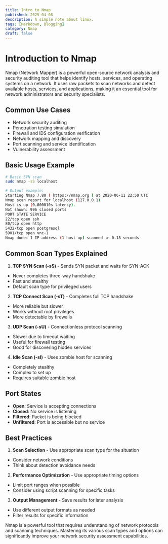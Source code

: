 ```yaml
---
title: Intro to Nmap
published: 2025-04-08
description: A simple note about linux.
tags: [Markdown, Blogging]
category: Nmap
draft: false
---
```

# Introduction to Nmap

Nmap (Network Mapper) is a powerful open-source network analysis and security auditing tool that helps identify hosts, services, and operating systems on a network. It uses raw packets to scan networks and detect available hosts, services, and applications, making it an essential tool for network administrators and security specialists.

## Common Use Cases

- Network security auditing
- Penetration testing simulation
- Firewall and IDS configuration verification
- Network mapping and discovery
- Port scanning and service identification
- Vulnerability assessment

## Basic Usage Example

```bash
# Basic SYN scan
sudo nmap -sS localhost

# Output example:
Starting Nmap 7.80 ( https://nmap.org ) at 2020-06-11 22:50 UTC
Nmap scan report for localhost (127.0.0.1)
Host is up (0.000010s latency).
Not shown: 996 closed ports
PORT STATE SERVICE
22/tcp open ssh
80/tcp open http
5432/tcp open postgresql
5901/tcp open vnc-1
Nmap done: 1 IP address (1 host up) scanned in 0.18 seconds
```

## Common Scan Types Explained

1. **TCP SYN Scan (-sS)**  - Sends SYN packet and waits for SYN-ACK
  - Never completes three-way handshake
  - Fast and stealthy
  - Default scan type for privileged users


2. **TCP Connect Scan (-sT)**  - Completes full TCP handshake
  - More reliable but slower
  - Works without root privileges
  - More detectable by firewalls


3. **UDP Scan (-sU)**  - Connectionless protocol scanning
  - Slower due to timeout waiting
  - Useful for firewall testing
  - Good for discovering hidden services


4. **Idle Scan (-sI)**  - Uses zombie host for scanning
  - Completely stealthy
  - Complex to set up
  - Requires suitable zombie host



## Port States

- **Open**: Service is accepting connections
- **Closed**: No service is listening
- **Filtered**: Packet is being blocked
- **Unfiltered**: Port is accessible but no service

## Best Practices

1. **Scan Selection**  - Use appropriate scan type for the situation
  - Consider network conditions
  - Think about detection avoidance needs


2. **Performance Optimization**  - Use appropriate timing options
  - Limit port ranges when possible
  - Consider using script scanning for specific tasks


3. **Output Management**  - Save results for later analysis
  - Use different output formats as needed
  - Filter results for specific information



Nmap is a powerful tool that requires understanding of network protocols and scanning techniques. Mastering its various scan types and options can significantly improve your network security assessment capabilities.